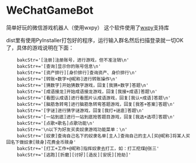 # WeChatGameBot
简单好玩的微信游戏机器人（使用wxpy）
这个软件使用了<a href='https://github.com/youfou/wxpy'>wxpy</a>支持库

dist里有使用PyInstaller打包好的程序，运行输入群名然后扫描登录就一切OK了，具体的游戏说明在下面：


        bakcStr='[注册]注册账号，进行游戏，但不准注销\n'
        bakcStr+='[查询]显示你的账号信息\n'
        bakcStr+='[资产排行][身价排行]查询资产、身价排行\n'
        bakcStr+='[转账+数字+@昵称]进行转账操作\n'
        bakcStr+='[猜数字]开始猜数字游戏，回复[我猜+数字]答题\n'
        bakcStr+='[成语接龙]开始成语接龙游戏，回复[我接+成语]答题\n'
        bakcStr+='[看图认成语]进行看图片认成语游戏，回复[我认+成语]答题\n'
        bakcStr+='[脑筋急转弯]进行脑筋急转弯答题游戏，回复[我答+答案]答题\n'
        bakcStr+='[字谜]进行猜字谜游戏，回复[我打+谜底]答题\n'
        bakcStr+='[一站到底]进行一站到底抢答题目游戏，回复[我选+选项]答题\n'
        bakcStr+='[点歌+歌名]点歌功能\n'
        bakcStr+='\n以下为好友买卖奴隶游戏功能菜单：\n'
        bakcStr+='[奴隶]查询自己名下的奴隶名单[主人]查询自己的主人[买@昵称]将某人买回名下做奴隶[赎身]花费金币赎身'
        bakcStr+='[打工+工作+@昵称]指挥奴隶去打工，如：打工挖煤@张三'
        bakcStr+='[逃跑][折磨][讨好][造反][安抚][抢劫]'
